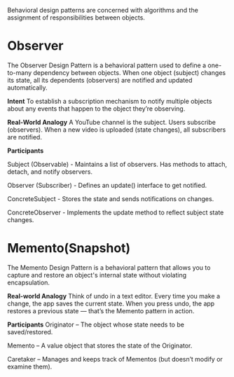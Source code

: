 Behavioral design patterns are concerned with algorithms and the assignment of responsibilities between objects.

# Observer
The Observer Design Pattern is a behavioral pattern used to define a one-to-many dependency between objects. When one object (subject) changes its state, all its dependents (observers) are notified and updated automatically.

**Intent**
To establish a subscription mechanism to notify multiple objects about any events that happen to the object they’re observing.

**Real-World Analogy**
A YouTube channel is the subject. Users subscribe (observers). When a new video is uploaded (state changes), all subscribers are notified.

**Participants**

Subject (Observable) - Maintains a list of observers.
Has methods to attach, detach, and notify observers.

Observer (Subscriber) - Defines an update() interface to get notified.

ConcreteSubject - Stores the state and sends notifications on changes.

ConcreteObserver - Implements the update method to reflect subject state changes.

# Memento(Snapshot)
The Memento Design Pattern is a behavioral pattern that allows you to capture and restore an object's internal state without violating encapsulation.

**Real-world Analogy**
Think of undo in a text editor. Every time you make a change, the app saves the current state. When you press undo, the app restores a previous state — that’s the Memento pattern in action.

**Participants**
Originator – The object whose state needs to be saved/restored.

Memento – A value object that stores the state of the Originator.

Caretaker – Manages and keeps track of Mementos (but doesn’t modify or examine them).

